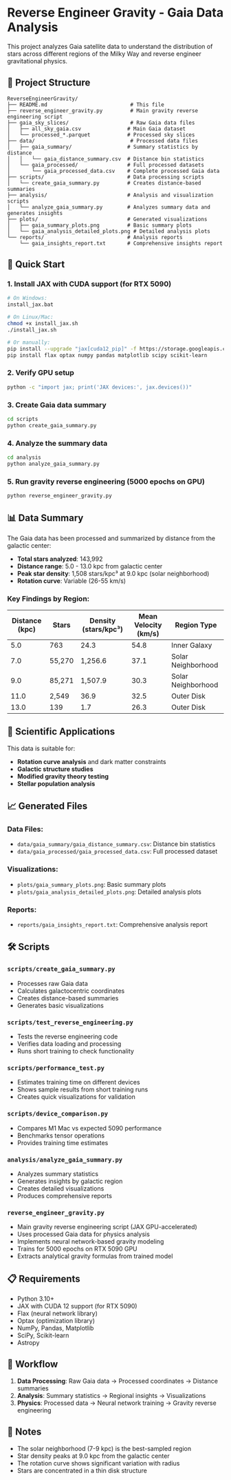 # Reverse Engineer Gravity - Gaia Data Analysis

This project analyzes Gaia satellite data to understand the distribution of stars across different regions of the Milky Way and reverse engineer gravitational physics.

## 📁 Project Structure

```
ReverseEngineerGravity/
├── README.md                           # This file
├── reverse_engineer_gravity.py         # Main gravity reverse engineering script
├── gaia_sky_slices/                    # Raw Gaia data files
│   ├── all_sky_gaia.csv               # Main Gaia dataset
│   └── processed_*.parquet            # Processed sky slices
├── data/                               # Processed data files
│   ├── gaia_summary/                  # Summary statistics by distance
│   │   └── gaia_distance_summary.csv  # Distance bin statistics
│   └── gaia_processed/                # Full processed datasets
│       └── gaia_processed_data.csv    # Complete processed Gaia data
├── scripts/                           # Data processing scripts
│   └── create_gaia_summary.py         # Creates distance-based summaries
├── analysis/                          # Analysis and visualization scripts
│   └── analyze_gaia_summary.py        # Analyzes summary data and generates insights
├── plots/                             # Generated visualizations
│   ├── gaia_summary_plots.png         # Basic summary plots
│   └── gaia_analysis_detailed_plots.png # Detailed analysis plots
└── reports/                           # Analysis reports
    └── gaia_insights_report.txt       # Comprehensive insights report
```

## 🚀 Quick Start

### 1. Install JAX with CUDA support (for RTX 5090)
```bash
# On Windows:
install_jax.bat

# On Linux/Mac:
chmod +x install_jax.sh
./install_jax.sh

# Or manually:
pip install --upgrade "jax[cuda12_pip]" -f https://storage.googleapis.com/jax-releases/jax_cuda_releases.html
pip install flax optax numpy pandas matplotlib scipy scikit-learn
```

### 2. Verify GPU setup
```bash
python -c "import jax; print('JAX devices:', jax.devices())"
```

### 3. Create Gaia data summary
```bash
cd scripts
python create_gaia_summary.py
```

### 4. Analyze the summary data
```bash
cd analysis
python analyze_gaia_summary.py
```

### 5. Run gravity reverse engineering (5000 epochs on GPU)
```bash
python reverse_engineer_gravity.py
```

## 📊 Data Summary

The Gaia data has been processed and summarized by distance from the galactic center:

- **Total stars analyzed**: 143,992
- **Distance range**: 5.0 - 13.0 kpc from galactic center
- **Peak star density**: 1,508 stars/kpc³ at 9.0 kpc (solar neighborhood)
- **Rotation curve**: Variable (26-55 km/s)

### Key Findings by Region:

| Distance (kpc) | Stars | Density (stars/kpc³) | Mean Velocity (km/s) | Region Type |
|----------------|-------|---------------------|---------------------|-------------|
| 5.0 | 763 | 24.3 | 54.8 | Inner Galaxy |
| 7.0 | 55,270 | 1,256.6 | 37.1 | Solar Neighborhood |
| 9.0 | 85,271 | 1,507.9 | 30.3 | Solar Neighborhood |
| 11.0 | 2,549 | 36.9 | 32.5 | Outer Disk |
| 13.0 | 139 | 1.7 | 26.3 | Outer Disk |

## 🔬 Scientific Applications

This data is suitable for:
- **Rotation curve analysis** and dark matter constraints
- **Galactic structure studies**
- **Modified gravity theory testing**
- **Stellar population analysis**

## 📈 Generated Files

### Data Files:
- `data/gaia_summary/gaia_distance_summary.csv`: Distance bin statistics
- `data/gaia_processed/gaia_processed_data.csv`: Full processed dataset

### Visualizations:
- `plots/gaia_summary_plots.png`: Basic summary plots
- `plots/gaia_analysis_detailed_plots.png`: Detailed analysis plots

### Reports:
- `reports/gaia_insights_report.txt`: Comprehensive analysis report

## 🛠️ Scripts

### `scripts/create_gaia_summary.py`
- Processes raw Gaia data
- Calculates galactocentric coordinates
- Creates distance-based summaries
- Generates basic visualizations

### `scripts/test_reverse_engineering.py`
- Tests the reverse engineering code
- Verifies data loading and processing
- Runs short training to check functionality

### `scripts/performance_test.py`
- Estimates training time on different devices
- Shows sample results from short training runs
- Creates quick visualizations for validation

### `scripts/device_comparison.py`
- Compares M1 Mac vs expected 5090 performance
- Benchmarks tensor operations
- Provides training time estimates

### `analysis/analyze_gaia_summary.py`
- Analyzes summary statistics
- Generates insights by galactic region
- Creates detailed visualizations
- Produces comprehensive reports

### `reverse_engineer_gravity.py`
- Main gravity reverse engineering script (JAX GPU-accelerated)
- Uses processed Gaia data for physics analysis
- Implements neural network-based gravity modeling
- Trains for 5000 epochs on RTX 5090 GPU
- Extracts analytical gravity formulas from trained model

## 📋 Requirements

- Python 3.10+
- JAX with CUDA 12 support (for RTX 5090)
- Flax (neural network library)
- Optax (optimization library)
- NumPy, Pandas, Matplotlib
- SciPy, Scikit-learn
- Astropy

## 🔄 Workflow

1. **Data Processing**: Raw Gaia data → Processed coordinates → Distance summaries
2. **Analysis**: Summary statistics → Regional insights → Visualizations
3. **Physics**: Processed data → Neural network training → Gravity reverse engineering

## 📝 Notes

- The solar neighborhood (7-9 kpc) is the best-sampled region
- Star density peaks at 9.0 kpc from the galactic center
- The rotation curve shows significant variation with radius
- Stars are concentrated in a thin disk structure 
